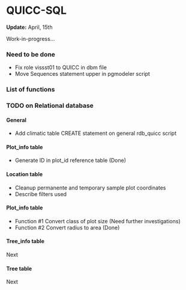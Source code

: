 QUICC-SQL
=========
**Update:** April, 15th 

Work-in-progress...

### Need to be done 
- Fix role vissst01 to QUICC in dbm file
- Move Sequences statement upper in pgmodeler script  

### List of functions

### TODO on Relational database

#### General

- Add climatic table CREATE statement on general rdb_quicc script

#### Plot_info table

- Generate ID in plot_id reference table (Done)

#### Location table

- Cleanup permanente and temporary sample plot coordinates
- Describe filters used

#### Plot_info table

- Function #1 Convert class of plot size (Need further investigations)
- Function #2 Convert radius to area (Done)

#### Tree_info table

Next

#### Tree table

Next
